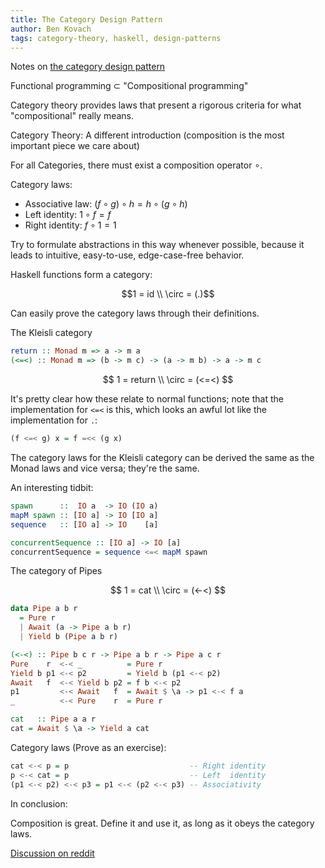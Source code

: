 ```yaml
---
title: The Category Design Pattern
author: Ben Kovach
tags: category-theory, haskell, design-patterns
---
```


Notes on [the category design pattern](http://www.haskellforall.com/2012/08/the-category-design-pattern.html)

Functional programming $\subset$ "Compositional programming"

Category theory provides laws that present a rigorous criteria for what "compositional" really means.

Category Theory: A different introduction (composition is the most important piece we care about)

For all Categories, there must exist a composition operator $\circ$.

Category laws:

- Associative law: $(f \circ g) \circ h = h \circ (g \circ h)$
- Left identity: $1 \circ f = f$
- Right identity: $f \circ 1 = 1$

Try to formulate abstractions in this way whenever possible, because it leads to intuitive, easy-to-use, edge-case-free behavior.

Haskell functions form a category:

$$1 = id \\ \circ = (.)$$

Can easily prove the category laws through their definitions.

The Kleisli category

```haskell
return :: Monad m => a -> m a
(<=<) :: Monad m => (b -> m c) -> (a -> m b) -> a -> m c
```

$$ 1 = return \\ \circ = (<=<) $$

It's pretty clear how these relate to normal functions; note that the implementation for `<=<` is this, which looks an awful lot like the implementation for `.`:

```haskell
(f <=< g) x = f =<< (g x)
```

The category laws for the Kleisli category can be derived the same as the Monad laws and vice versa; they're the same.

An interesting tidbit:

```haskell
spawn      ::  IO a  -> IO (IO a)
mapM spawn :: [IO a] -> IO [IO a]
sequence   :: [IO a] -> IO    [a]

concurrentSequence :: [IO a] -> IO [a]
concurrentSequence = sequence <=< mapM spawn
```

The category of Pipes

$$ 1 = cat \\ \circ = (<-<) $$

```haskell
data Pipe a b r
  = Pure r
  | Await (a -> Pipe a b r)
  | Yield b (Pipe a b r)

(<-<) :: Pipe b c r -> Pipe a b r -> Pipe a c r
Pure    r  <-< _          = Pure r
Yield b p1 <-< p2         = Yield b (p1 <-< p2)
Await   f  <-< Yield b p2 = f b <-< p2
p1         <-< Await   f  = Await $ \a -> p1 <-< f a
_          <-< Pure    r  = Pure r

cat   :: Pipe a a r
cat = Await $ \a -> Yield a cat
```

Category laws (Prove as an exercise):

```haskell
cat <-< p = p                           -- Right identity
p <-< cat = p                           -- Left  identity
(p1 <-< p2) <-< p3 = p1 <-< (p2 <-< p3) -- Associativity
```

In conclusion:

Composition is great. Define it and use it, as long as it obeys the category laws.

[Discussion on reddit](http://www.reddit.com/r/haskell/comments/yfhem/the_category_design_pattern/)
